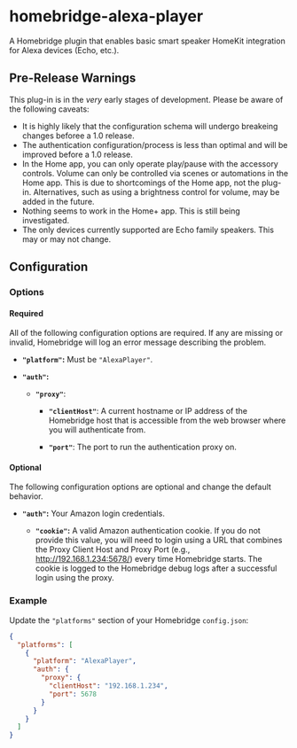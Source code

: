 # homebridge-alexa-player
A Homebridge plugin that enables basic smart speaker HomeKit integration for Alexa devices (Echo, etc.).

## Pre-Release Warnings

This plug-in is in the *very* early stages of development. Please be aware of the following caveats:

* It is highly likely that the configuration schema will undergo breakeing changes beforee a 1.0 release.
* The authentication configuration/process is less than optimal and will be improved before a 1.0 release.
* In the Home app, you can only operate play/pause with the accessory controls. Volume can only be controlled via scenes or automations in the Home app. This is due to shortcomings of the Home app, not the plug-in. Alternatives, such as using a brightness control for volume, may be added in the future.
* Nothing seems to work in the Home+ app. This is still being investigated.
* The only devices currently supported are Echo family speakers. This may or may not change.

## Configuration

### Options

#### Required

All of the following configuration options are required. If any are missing or invalid, Homebridge will log an error message describing the problem.

* **`"platform"`:** Must be `"AlexaPlayer"`.

* **`"auth"`:**

  * **`"proxy"`**:

    * **`"clientHost"`**: A current hostname or IP address of the Homebridge host that is accessible from the web browser where you will authenticate from.

    * **`"port"`**: The port to run the authentication proxy on.

#### Optional

The following configuration options are optional and change the default behavior.

* **`"auth"`:** Your Amazon login credentials.

  * **`"cookie"`:** A valid Amazon authentication cookie. If you do not provide this value, you will need to login using a URL that combines the Proxy Client Host and Proxy Port (e.g., http://192.168.1.234:5678/) every time Homebridge starts. The cookie is logged to the Homebridge debug logs after a successful login using the proxy.

### Example

Update the `"platforms"` section of your Homebridge `config.json`:

```json
{
  "platforms": [
    {
      "platform": "AlexaPlayer",
      "auth": {
        "proxy": {
          "clientHost": "192.168.1.234",
          "port": 5678
        }
      }
    }
  ]
}
```
